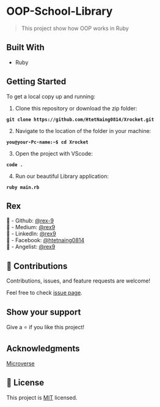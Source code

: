 # OOP-School-Library

> This project show how OOP works in Ruby

## Built With

- Ruby

## Getting Started

To get a local copy up and running:

1. Clone this repository or download the zip folder:

**`git clone https://github.com/HtetNaing0814/Xrocket.git`**

2. Navigate to the location of the folder in your machine:

**`you@your-Pc-name:~$ cd Xrocket`**

3. Open the project with VScode:

**`code .`**

4. Run our beautiful Library application:

**`ruby main.rb`**

## Rex

👤 - Github: [@rex-9](https://github.com/rex-9/)<br>
👤 - Medium: [@rex9](https://medium.com/rex9/)<br>
👤 - LinkedIn: [@rex9](https://www.linkedin.com/in/rex9/)<br>
👤 - Facebook: [@htetnaing0814](https://www.facebook.com/htetnaing0814)<br>
👤 - Angelist: [@rex9](https://angel.co/u/rex9)<br>

## 🤝 Contributions

Contributions, issues, and feature requests are welcome!

Feel free to check [issue page](https://github.com/HtetNaing0814/Xrocket/issues).

## Show your support

Give a ⭐️ if you like this project!

## Acknowledgments

[Microverse](https://bit.ly/MicroverseTN)

## 📝 License

This project is [MIT](./MIT.md) licensed.